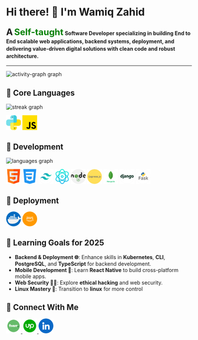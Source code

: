 # Hi there! 👋 I'm **Wamiq Zahid**  
### <span style="font-size: 24px;">A</span> <span style="color: green; font-weight: bold; font-size: 24px;">Self-taught</span> <span style="font-size: 14px;">Software Developer specializing in building End to End scalable web applications, backend systems, deployment, and delivering value-driven digital solutions with clean code and robust architecture.</span>
---


<div align="left">
 <img src="https://github-readme-activity-graph.vercel.app/graph?username=Wamiq319&radius=16&theme=dracula&area=false&order=5&hide_title=false" height="200" alt="activity-graph graph"  />
</div>




## 🚀 **Core Languages**
<div style="text-align: left;">
    <img src="https://streak-stats.demolab.com?user=Wamiq319&locale=en&mode=daily&theme=dracula&hide_border=false&border_radius=5&order=3" height="150" alt="streak graph" />
</div>
<p align="left">
  <img src="./python.png" alt="Python" height="40" />
  <img src="./js.png" alt="JavaScript" height="40" />
</p>

## 🚀 **Development**
<p align="left">
    <img src="https://github-readme-stats.vercel.app/api/top-langs?username=Wamiq319&locale=en&hide_title=false&layout=compact&card_width=320&langs_count=11&theme=dracula&hide_border=false&order=2" height="159" alt="languages graph"  />
</p>
<p align="left">
   <img src="./html.png" alt="html5" height="40"/>
   <img src="./css-3.png" alt="html5" height="40"/>
   <img src="./Tailwind.png" alt="html5" height="40"/>
   <img src="./physics.png" alt="html5" height="40"/>
   <img src="./nodejs.png" alt="html5" height="40"/>
   <img src="./Express.png" alt="html5" height="40"/>
   <img src="./Mongodb.png" alt="html5" height="40"/>
   <img src="./Django.png" alt="html5" height="40"/>
   <img src="./Flask.png" alt="html5" height="40"/>
 
</p>

## 🚀 **Deployment**

<p align="left">
 <img src="./docker.png" alt="html5" height="40"/>
 <img src="./aws.png" alt="html5" height="40"/>
</p>

## 🚀 Learning Goals for 2025

- **Backend & Deployment 🌐**: Enhance skills in **Kubernetes**, **CLI**, **PostgreSQL**, and **TypeScript** for backend development.
- **Mobile Development 📱**: Learn **React Native** to build cross-platform mobile apps.
- **Web Security 🕵️‍♂️**: Explore **ethical hacking** and web security.
- **Linux Mastery 🐧**: Transition to **linux** for more control
## 🚀 Connect With Me
<p align="left">
  <a href="https://www.fiverr.com/wamiq139" target="_blank">
    <img src="./Fiver.png" alt="fiver" height="40"/>
  </a>
  <a href="https://www.upwork.com/freelancers/~01498235e340d4c33b?mp_source=share" target="_blank">
    <img src="./Upwork.png" alt="upwork" height="40"/>
  </a>
  <a href="https://www.linkedin.com/in/wamiq319" target="_blank">
    <img src="./linkedin.png" alt="linkedin" height="40"/>
  </a>
</p>









